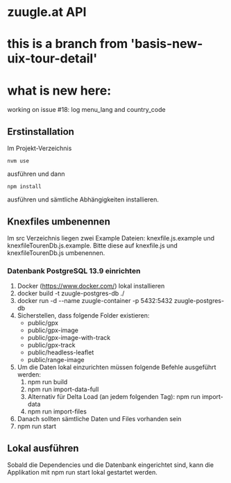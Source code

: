 # zuugle.at API
# this is a branch from 'basis-new-uix-tour-detail'
# what is new here:
 working on issue #18: log menu_lang and country_code

## Erstinstallation
Im Projekt-Verzeichnis 

    nvm use
ausführen und dann 
 
    npm install
ausführen und sämtliche Abhängigkeiten installieren.


## Knexfiles umbenennen
Im src Verzeichnis liegen zwei Example Dateien: knexfile.js.example und knexfileTourenDb.js.example. 
Bitte diese auf knexfile.js und knexfileTourenDb.js umbenennen.


### Datenbank PostgreSQL 13.9 einrichten
1. Docker (https://www.docker.com/) lokal installieren
2. docker build -t zuugle-postgres-db ./
3. docker run -d --name zuugle-container -p 5432:5432 zuugle-postgres-db
4. Sicherstellen, dass folgende Folder existieren:
    * public/gpx
    * public/gpx-image
    * public/gpx-image-with-track
    * public/gpx-track
    * public/headless-leaflet
    * public/range-image 
5. Um die Daten lokal einzurichten müssen folgende Befehle ausgeführt werden:
    1. npm run build
    2. npm run import-data-full
	3. Alternativ für Delta Load (an jedem folgenden Tag): npm run import-data
    4. npm run import-files
6. Danach sollten sämtliche Daten und Files vorhanden sein
7. npm run start


## Lokal ausführen
Sobald die Dependencies und die Datenbank eingerichtet sind, kann die Applikation mit 
    npm run start 
lokal gestartet werden.
